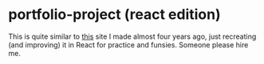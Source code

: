 # portfolio-project (react edition)

This is quite similar to [this](https://github.com/jai-sinha/portfolio-project) site I made almost four years ago, just recreating (and improving) it in React for practice and funsies. Someone please hire me.